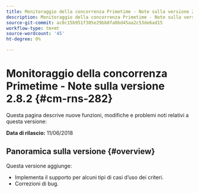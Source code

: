 ```yaml
---
title: Monitoraggio della concorrenza Primetime - Note sulla versione 2.8.2
description: Monitoraggio della concorrenza Primetime - Note sulla versione 2.8.2
source-git-commit: ac0c15b951f305e29bb8fa0bd45aa2c53de6ad15
workflow-type: tm+mt
source-wordcount: '45'
ht-degree: 0%

---
```



# Monitoraggio della concorrenza Primetime - Note sulla versione 2.8.2 {#cm-rns-282}

Questa pagina descrive nuove funzioni, modifiche e problemi noti relativi a questa versione:

**Data di rilascio:** 11/06/2018

## Panoramica sulla versione {#overview}

Questa versione aggiunge:

* Implementa il supporto per alcuni tipi di casi d’uso dei criteri.
* Correzioni di bug.
